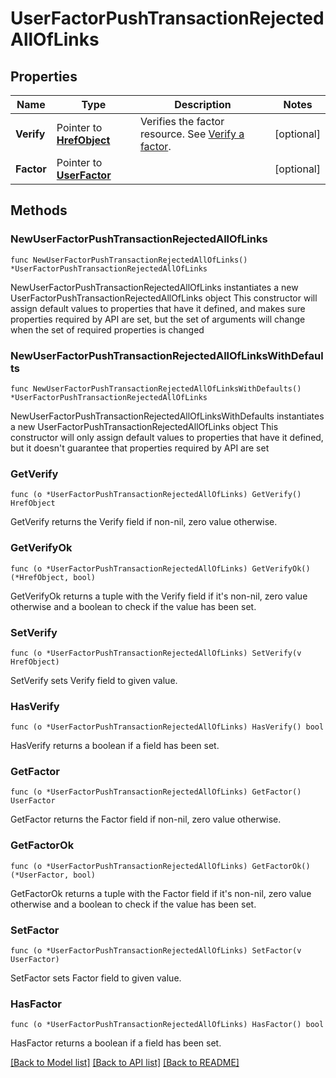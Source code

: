 # UserFactorPushTransactionRejectedAllOfLinks

## Properties

Name | Type | Description | Notes
------------ | ------------- | ------------- | -------------
**Verify** | Pointer to [**HrefObject**](HrefObject.md) | Verifies the factor resource. See [Verify a factor](/openapi/okta-management/management/tag/UserFactor/#tag/UserFactor/operation/verifyFactor). | [optional] 
**Factor** | Pointer to [**UserFactor**](UserFactor.md) |  | [optional] 

## Methods

### NewUserFactorPushTransactionRejectedAllOfLinks

`func NewUserFactorPushTransactionRejectedAllOfLinks() *UserFactorPushTransactionRejectedAllOfLinks`

NewUserFactorPushTransactionRejectedAllOfLinks instantiates a new UserFactorPushTransactionRejectedAllOfLinks object
This constructor will assign default values to properties that have it defined,
and makes sure properties required by API are set, but the set of arguments
will change when the set of required properties is changed

### NewUserFactorPushTransactionRejectedAllOfLinksWithDefaults

`func NewUserFactorPushTransactionRejectedAllOfLinksWithDefaults() *UserFactorPushTransactionRejectedAllOfLinks`

NewUserFactorPushTransactionRejectedAllOfLinksWithDefaults instantiates a new UserFactorPushTransactionRejectedAllOfLinks object
This constructor will only assign default values to properties that have it defined,
but it doesn't guarantee that properties required by API are set

### GetVerify

`func (o *UserFactorPushTransactionRejectedAllOfLinks) GetVerify() HrefObject`

GetVerify returns the Verify field if non-nil, zero value otherwise.

### GetVerifyOk

`func (o *UserFactorPushTransactionRejectedAllOfLinks) GetVerifyOk() (*HrefObject, bool)`

GetVerifyOk returns a tuple with the Verify field if it's non-nil, zero value otherwise
and a boolean to check if the value has been set.

### SetVerify

`func (o *UserFactorPushTransactionRejectedAllOfLinks) SetVerify(v HrefObject)`

SetVerify sets Verify field to given value.

### HasVerify

`func (o *UserFactorPushTransactionRejectedAllOfLinks) HasVerify() bool`

HasVerify returns a boolean if a field has been set.

### GetFactor

`func (o *UserFactorPushTransactionRejectedAllOfLinks) GetFactor() UserFactor`

GetFactor returns the Factor field if non-nil, zero value otherwise.

### GetFactorOk

`func (o *UserFactorPushTransactionRejectedAllOfLinks) GetFactorOk() (*UserFactor, bool)`

GetFactorOk returns a tuple with the Factor field if it's non-nil, zero value otherwise
and a boolean to check if the value has been set.

### SetFactor

`func (o *UserFactorPushTransactionRejectedAllOfLinks) SetFactor(v UserFactor)`

SetFactor sets Factor field to given value.

### HasFactor

`func (o *UserFactorPushTransactionRejectedAllOfLinks) HasFactor() bool`

HasFactor returns a boolean if a field has been set.


[[Back to Model list]](../README.md#documentation-for-models) [[Back to API list]](../README.md#documentation-for-api-endpoints) [[Back to README]](../README.md)


